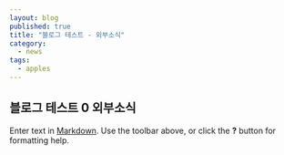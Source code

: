 ```yaml
---
layout: blog
published: true
title: "블로그 테스트 - 외부소식"
category: 
  - news
tags: 
  - apples
---
```


## 블로그 테스트 0 외부소식

Enter text in [Markdown](http://daringfireball.net/projects/markdown/). Use the toolbar above, or click the **?** button for formatting help.
